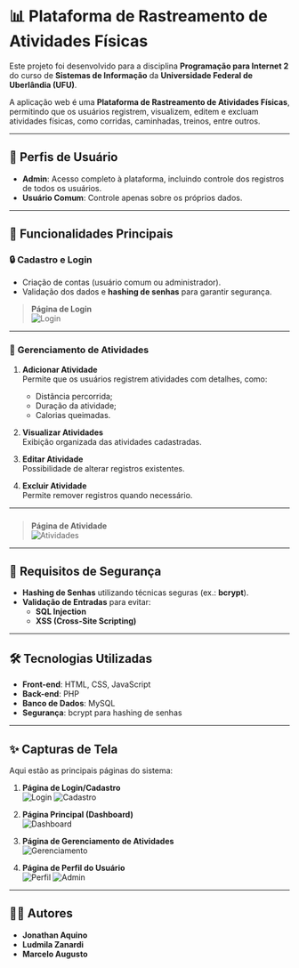 # 📊 **Plataforma de Rastreamento de Atividades Físicas**

Este projeto foi desenvolvido para a disciplina **Programação para Internet 2** do curso de **Sistemas de Informação** da **Universidade Federal de Uberlândia (UFU)**.

A aplicação web é uma **Plataforma de Rastreamento de Atividades Físicas**, permitindo que os usuários registrem, visualizem, editem e excluam atividades físicas, como corridas, caminhadas, treinos, entre outros.

---

## 👥 **Perfis de Usuário**

- **Admin**: Acesso completo à plataforma, incluindo controle dos registros de todos os usuários.
- **Usuário Comum**: Controle apenas sobre os próprios dados.

---

## 🚀 **Funcionalidades Principais**

### 🔒 **Cadastro e Login**
- Criação de contas (usuário comum ou administrador).
- Validação dos dados e **hashing de senhas** para garantir segurança.

> **Página de Login**  
> ![Login](images/Tela_login.png)

---

### 📝 **Gerenciamento de Atividades**

1. **Adicionar Atividade**  
   Permite que os usuários registrem atividades com detalhes, como:
   - Distância percorrida;
   - Duração da atividade;
   - Calorias queimadas.

2. **Visualizar Atividades**  
   Exibição organizada das atividades cadastradas.

3. **Editar Atividade**  
   Possibilidade de alterar registros existentes.

4. **Excluir Atividade**  
   Permite remover registros quando necessário.

---

###

> **Página de Atividade**  
>   ![Atividades](images/Tela_atividade.png)

---

## 🔐 **Requisitos de Segurança**

- **Hashing de Senhas** utilizando técnicas seguras (ex.: **bcrypt**).
- **Validação de Entradas** para evitar:
  - **SQL Injection**
  - **XSS (Cross-Site Scripting)**

---

## 🛠️ **Tecnologias Utilizadas**

- **Front-end**: HTML, CSS, JavaScript  
- **Back-end**: PHP  
- **Banco de Dados**: MySQL  
- **Segurança**: bcrypt para hashing de senhas  

---

## ✨ **Capturas de Tela**

Aqui estão as principais páginas do sistema:  

1. **Página de Login/Cadastro**  
   ![Login](images/Tela_login.png)
   ![Cadastro](images/Tela_cadastro.png)

2. **Página Principal (Dashboard)**  
   ![Dashboard](images/Tela_principal.png)

3. **Página de Gerenciamento de Atividades**  
   ![Gerenciamento](images/Tela_atividade.png)

4. **Página de Perfil do Usuário**  
   ![Perfil](images/Tela_User.png)
   ![Admin](images/Tela_admin.png)

---

## 👨‍💻 **Autores**

- **Jonathan Aquino**  
- **Ludmila Zanardi**  
- **Marcelo Augusto**
